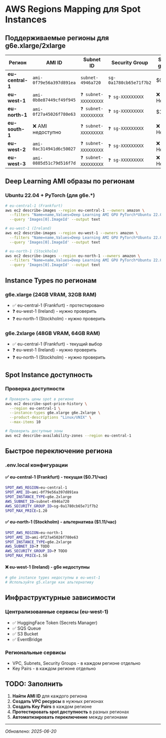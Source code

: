 # AWS Regions Mapping для Spot Instances

## Поддерживаемые регионы для g6e.xlarge/2xlarge

| Регион | AMI ID | Subnet ID | Security Group | Spot Цена g6e.xlarge | Статус |
|--------|--------|-----------|----------------|---------------------|--------|
| **eu-central-1** | `ami-0f79e56a397d891ea` | `subnet-4946a720` | `sg-0a1780cb65e71f7b2` | $0.71/час | ✅ Текущий |
| **eu-west-1** | `ami-0b8e87449cf49f945` | `❓ subnet-XXXXXXXXX` | `❓ sg-XXXXXXXXX` | ❌ Недоступно | ❌ g6e недоступны |
| **eu-north-1** | `ami-0f27a45026f780e63` | `❓ subnet-XXXXXXXXX` | `❓ sg-XXXXXXXXX` | $1.11/час | ✅ Доступен |
| **eu-south-1** | ❌ AMI недоступно | `❓ subnet-XXXXXXXXX` | `❓ sg-XXXXXXXXX` | ❌ Недоступно | ❌ |
| **eu-west-2** | `ami-0ac314941d6c50027` | `❓ subnet-XXXXXXXXX` | `❓ sg-XXXXXXXXX` | ❌ Недоступно | ❌ g6e недоступны |
| **eu-west-3** | `ami-0885d51c79d516f7d` | `❓ subnet-XXXXXXXXX` | `❓ sg-XXXXXXXXX` | ❌ Недоступно | ❌ g6e недоступны |

## Deep Learning AMI образы по регионам

### Ubuntu 22.04 + PyTorch (для g6e.*)
```bash
# eu-central-1 (Frankfurt)
aws ec2 describe-images --region eu-central-1 --owners amazon \
  --filters "Name=name,Values=Deep Learning AMI GPU PyTorch*Ubuntu 22.04*" \
  --query 'Images[0].ImageId' --output text

# eu-west-1 (Ireland) 
aws ec2 describe-images --region eu-west-1 --owners amazon \
  --filters "Name=name,Values=Deep Learning AMI GPU PyTorch*Ubuntu 22.04*" \
  --query 'Images[0].ImageId' --output text

# eu-north-1 (Stockholm)
aws ec2 describe-images --region eu-north-1 --owners amazon \
  --filters "Name=name,Values=Deep Learning AMI GPU PyTorch*Ubuntu 22.04*" \
  --query 'Images[0].ImageId' --output text
```

## Instance Types по регионам

### g6e.xlarge (24GB VRAM, 32GB RAM)
- ✅ eu-central-1 (Frankfurt) - протестировано
- ❓ eu-west-1 (Ireland) - нужно проверить
- ❓ eu-north-1 (Stockholm) - нужно проверить

### g6e.2xlarge (48GB VRAM, 64GB RAM) 
- ✅ eu-central-1 (Frankfurt) - текущий выбор
- ❓ eu-west-1 (Ireland) - нужно проверить
- ❓ eu-north-1 (Stockholm) - нужно проверить

## Spot Instance доступность

### Проверка доступности
```bash
# Проверить цены spot в регионе
aws ec2 describe-spot-price-history \
  --region eu-central-1 \
  --instance-types g6e.xlarge g6e.2xlarge \
  --product-descriptions "Linux/UNIX" \
  --max-items 10

# Проверить доступные зоны
aws ec2 describe-availability-zones --region eu-central-1
```

## Быстрое переключение региона

### .env.local конфигурации

#### ✅ eu-central-1 (Frankfurt) - текущая ($0.71/час)
```bash
SPOT_AWS_REGION=eu-central-1
SPOT_AMI_ID=ami-0f79e56a397d891ea
SPOT_INSTANCE_TYPE=g6e.2xlarge
AWS_SUBNET_ID=subnet-4946a720
AWS_SECURITY_GROUP_ID=sg-0a1780cb65e71f7b2
SPOT_MAX_PRICE=1.20
```

#### ✅ eu-north-1 (Stockholm) - альтернатива ($1.11/час)
```bash
SPOT_AWS_REGION=eu-north-1
SPOT_AMI_ID=ami-0f27a45026f780e63
SPOT_INSTANCE_TYPE=g6e.2xlarge
AWS_SUBNET_ID=❓ TODO
AWS_SECURITY_GROUP_ID=❓ TODO
SPOT_MAX_PRICE=1.50
```

#### ❌ eu-west-1 (Ireland) - g6e недоступны
```bash
# g6e instance types недоступны в eu-west-1
# Используйте g5.xlarge как альтернативу
```

## Инфраструктурные зависимости

### Централизованные сервисы (eu-west-1)
- ✅ HuggingFace Token (Secrets Manager)
- ✅ SQS Queue
- ✅ S3 Bucket
- ✅ EventBridge

### Региональные сервисы
- VPC, Subnets, Security Groups - в каждом регионе отдельно
- Key Pairs - в каждом регионе отдельно

## TODO: Заполнить

1. **Найти AMI ID** для каждого региона
2. **Создать VPC ресурсы** в нужных регионах  
3. **Создать Key Pairs** в каждом регионе
4. **Протестировать spot доступность** в разных регионах
5. **Автоматизировать переключение** между регионами

---
*Обновлено: 2025-06-20*